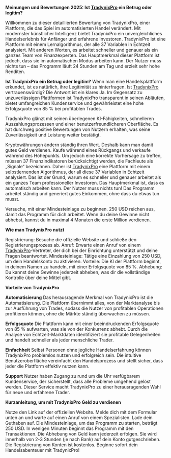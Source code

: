 **Meinungen und Bewertungen 2025: Ist [TradynixPro](https://tradynixpro.net) ein Betrug oder legitim?**

Willkommen zu dieser detaillierten Bewertung von TradynixPro, einer Plattform, die das Spiel im automatisierten Handel verändert. Mit modernster künstlicher Intelligenz bietet TradynixPro ein unvergleichliches Handelserlebnis für Anfänger und erfahrene Investoren. TradynixPro ist eine Plattform mit einem Lernalgorithmus, der alle 37 Variablen in Echtzeit analysiert. Mit anderen Worten, es arbeitet schneller und genauer als ein ganzes Team von Finanzexperten. Das Hauptmerkmal dieser Plattform ist jedoch, dass sie im automatischen Modus arbeiten kann. Der Nutzer muss nichts tun – das Programm läuft 24 Stunden am Tag und erzielt sehr hohe Renditen.

**Ist TradynixPro ein Betrug oder legitim?**
Wenn man eine Handelsplattform erkundet, ist es natürlich, ihre Legitimität zu hinterfragen. Ist [TradynixPro](https://tradynixpro.net) vertrauenswürdig? Die Antwort ist ein klares Ja. Im Gegensatz zu unzuverlässigen Plattformen ist TradynixPro transparent in seinen Abläufen, bietet umfangreichen Kundenservice und gewährleistet eine hohe Erfolgsquote von 85 % bei profitablen Trades.

TradynixPro glänzt mit seinen überlegenen KI-Fähigkeiten, schnelleren Auszahlungsprozessen und einer benutzerfreundlicheren Oberfläche. Es hat durchweg positive Bewertungen von Nutzern erhalten, was seine Zuverlässigkeit und Leistung weiter bestätigt.

Kryptowährungen ändern ständig ihren Wert. Deshalb kann man damit gutes Geld verdienen. Kaufe während eines Rückgangs und verkaufe während des Höhepunkts. Um jedoch eine korrekte Vorhersage zu treffen, müssen 37 Finanzindikatoren berücksichtigt werden, die Fachleute als „Signale“ bezeichnen. Daher ist [TradynixPro](https://tradynixpro.net) eine Plattform mit einem selbstlernenden Algorithmus, der all diese 37 Variablen in Echtzeit analysiert. Das ist der Grund, warum es schneller und genauer arbeitet als ein ganzes Team professioneller Investoren. Das Hauptmerkmal ist, dass es automatisch arbeiten kann. Der Nutzer muss nichts tun! Das Programm arbeitet ständig und generiert gutes Einkommen, ohne dass du etwas tun musst.

Versuche, mit einer Mindesteinlage zu beginnen. 250 USD reichen aus, damit das Programm für dich arbeitet. Wenn du deine Gewinne nicht abhebst, kannst du in maximal 4 Monaten die erste Million verdienen.

**Wie man TradynixPro nutzt**

Registrierung: Besuche die offizielle Website und schließe den Registrierungsprozess ab.
Anruf: Erwarte einen Anruf von einem [TradynixPro](https://tradynixpro.net)-Vertreter, der dich bei der Einrichtung unterstützt und deine Fragen beantwortet.
Mindesteinlage: Tätige eine Einzahlung von 250 USD, um dein Handelskonto zu aktivieren.
Vorteile: Die KI der Plattform beginnt, in deinem Namen zu handeln, mit einer Erfolgsquote von 85 %.
Abhebung: Du kannst deine Gewinne jederzeit abheben, was dir die vollständige Kontrolle über deine Mittel gibt.

**Vorteile von TradynixPro**

**Automatisierung**
Das herausragende Merkmal von TradynixPro ist die Automatisierung. Die Plattform übernimmt alles, von der Marktanalyse bis zur Ausführung von Trades, sodass die Nutzer von profitablen Operationen profitieren können, ohne die Märkte ständig überwachen zu müssen.

**Erfolgsquote**
Die Plattform kann mit einer beeindruckenden Erfolgsquote von 85 % aufwarten, was sie von der Konkurrenz abhebt. Durch die Analyse von Echtzeit-Marktdaten identifiziert sie profitable Gelegenheiten und handelt schneller als jeder menschliche Trader.

**Einfachheit**
Selbst Personen ohne jegliche Handelserfahrung können TradynixPro problemlos nutzen und erfolgreich sein. Die intuitive Benutzeroberfläche vereinfacht den Handelsprozess und stellt sicher, dass jeder die Plattform effektiv nutzen kann.

**Support**
Nutzer haben Zugang zu rund um die Uhr verfügbarem Kundenservice, der sicherstellt, dass alle Probleme umgehend gelöst werden. Dieser Service macht TradynixPro zu einer herausragenden Wahl für neue und erfahrene Trader.

**Kurzanleitung, um mit TradynixPro Geld zu verdienen**

Nutze den Link auf der offiziellen Website.
Melde dich mit dem Formular unten an und warte auf einen Anruf von einem Spezialisten.
Lade dein Guthaben auf. Die Mindesteinlage, um das Programm zu starten, beträgt 250 USD.
In wenigen Minuten beginnt das Programm mit den Transaktionen.
Die Abhebung von Geld kann jederzeit erfolgen. Sie wird innerhalb von 2-3 Stunden (je nach Bank) auf dein Konto gutgeschrieben.
Die Registrierung von Konten ist kostenlos.
Beginne sofort dein Handelsabenteuer mit TradynixPro!
